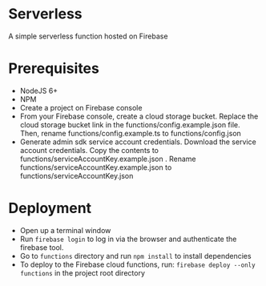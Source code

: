 # Serverless
A simple serverless function hosted on Firebase

# Prerequisites
* NodeJS 6+
* NPM
* Create a project on Firebase console
* From your Firebase console, create a cloud storage bucket. Replace the cloud storage bucket link in the functions/config.example.json file. Then, rename functions/config.example.ts to functions/config.json
* Generate admin sdk service account credentials. Download the service account credentials. Copy the contents to functions/serviceAccountKey.example.json . Rename functions/serviceAccountKey.example.json to functions/serviceAccountKey.json

# Deployment
* Open up a terminal window
* Run `firebase login` to log in via the browser and authenticate the firebase tool.
* Go to `functions` directory and run `npm install` to install dependencies
* To deploy to the Firebase cloud functions, run: `firebase deploy --only functions` in the project root directory


